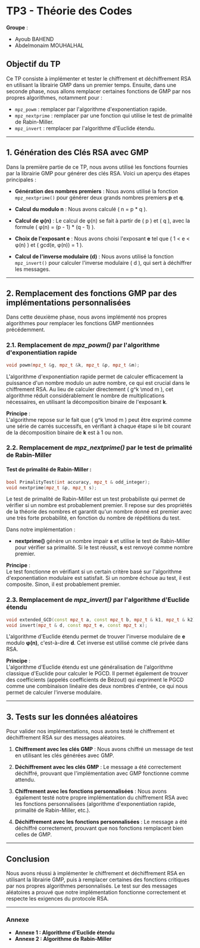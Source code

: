 # TP3 - Théorie des Codes

**Groupe** :  
- Ayoub BAHEND 
- Abdelmonaim MOUHALHAL

## Objectif du TP

Ce TP consiste à implémenter et tester le chiffrement et déchiffrement RSA en utilisant la librairie GMP dans un premier temps. Ensuite, dans une seconde phase, nous allons remplacer certaines fonctions de GMP par nos propres algorithmes, notamment pour :
- `mpz_powm` : remplacer par l'algorithme d'exponentiation rapide.
- `mpz_nextprime` : remplacer par une fonction qui utilise le test de primalité de Rabin-Miller.
- `mpz_invert` : remplacer par l'algorithme d'Euclide étendu.

---

## 1. Génération des Clés RSA avec GMP

Dans la première partie de ce TP, nous avons utilisé les fonctions fournies par la librairie GMP pour générer des clés RSA. Voici un aperçu des étapes principales :

- **Génération des nombres premiers** : 
  Nous avons utilisé la fonction `mpz_nextprime()` pour générer deux grands nombres premiers **p** et **q**.

- **Calcul du modulo n** :
  Nous avons calculé \( n = p * q \).

- **Calcul de φ(n)** :
  Le calcul de φ(n) se fait à partir de \( p \) et \( q \), avec la formule \( φ(n) = (p - 1) * (q - 1) \).

- **Choix de l'exposant e** :
  Nous avons choisi l'exposant **e** tel que \( 1 < e < φ(n) \) et \( gcd(e, φ(n)) = 1 \).

- **Calcul de l'inverse modulaire (d)** :
  Nous avons utilisé la fonction `mpz_invert()` pour calculer l'inverse modulaire \( d \), qui sert à déchiffrer les messages.

---

## 2. Remplacement des fonctions GMP par des implémentations personnalisées

Dans cette deuxième phase, nous avons implémenté nos propres algorithmes pour remplacer les fonctions GMP mentionnées précédemment.

### 2.1. Remplacement de *mpz_powm()* par l'algorithme d'exponentiation rapide

```cpp
void powm(mpz_t &g, mpz_t &k, mpz_t &p, mpz_t &m);
```



L'algorithme d'exponentiation rapide permet de calculer efficacement la puissance d'un nombre modulo un autre nombre, ce qui est crucial dans le chiffrement RSA. Au lieu de calculer directement \( g^k \mod m \), cet algorithme réduit considérablement le nombre de multiplications nécessaires, en utilisant la décomposition binaire de l'exposant **k**.

**Principe** :  
L'algorithme repose sur le fait que \( g^k \mod m \) peut être exprimé comme une série de carrés successifs, en vérifiant à chaque étape si le bit courant de la décomposition binaire de **k** est à 1 ou non.

### 2.2. Remplacement de *mpz_nextprime()* par le test de primalité de Rabin-Miller

#### Test de primalité de Rabin-Miller :
```cpp
bool PrimalityTest(int accuracy, mpz_t & odd_integer);
void nextprime(mpz_t &p, mpz_t s);
```

Le test de primalité de Rabin-Miller est un test probabiliste qui permet de vérifier si un nombre est probablement premier. Il repose sur des propriétés de la théorie des nombres et garantit qu'un nombre donné est premier avec une très forte probabilité, en fonction du nombre de répétitions du test.

Dans notre implémentation :
- **nextprime()** génère un nombre impair **s** et utilise le test de Rabin-Miller pour vérifier sa primalité. Si le test réussit, **s** est renvoyé comme nombre premier.

**Principe** :  
Le test fonctionne en vérifiant si un certain critère basé sur l'algorithme d'exponentiation modulaire est satisfait. Si un nombre échoue au test, il est composite. Sinon, il est probablement premier.

### 2.3. Remplacement de *mpz_invert()* par l'algorithme d'Euclide étendu
```cpp
void extended_GCD(const mpz_t a, const mpz_t b, mpz_t & k1, mpz_t & k2);
void invert(mpz_t & d, const mpz_t e, const mpz_t x);
```


L'algorithme d'Euclide étendu permet de trouver l'inverse modulaire de **e** modulo **φ(n)**, c'est-à-dire **d**. Cet inverse est utilisé comme clé privée dans RSA.

**Principe** :  
L'algorithme d'Euclide étendu est une généralisation de l'algorithme classique d'Euclide pour calculer le PGCD. Il permet également de trouver des coefficients (appelés coefficients de Bézout) qui expriment le PGCD comme une combinaison linéaire des deux nombres d'entrée, ce qui nous permet de calculer l'inverse modulaire.

---

## 3. Tests sur les données aléatoires

Pour valider nos implémentations, nous avons testé le chiffrement et déchiffrement RSA sur des messages aléatoires.

1. **Chiffrement avec les clés GMP** :
   Nous avons chiffré un message de test en utilisant les clés générées avec GMP.
   
2. **Déchiffrement avec les clés GMP** :
   Le message a été correctement déchiffré, prouvant que l'implémentation avec GMP fonctionne comme attendu.

3. **Chiffrement avec les fonctions personnalisées** :
   Nous avons également testé notre propre implémentation du chiffrement RSA avec les fonctions personnalisées (algorithme d'exponentiation rapide, primalité de Rabin-Miller, etc.).

4. **Déchiffrement avec les fonctions personnalisées** :
   Le message a été déchiffré correctement, prouvant que nos fonctions remplacent bien celles de GMP.

---

## Conclusion

Nous avons réussi à implémenter le chiffrement et déchiffrement RSA en utilisant la librairie GMP, puis à remplacer certaines des fonctions critiques par nos propres algorithmes personnalisés. Le test sur des messages aléatoires a prouvé que notre implémentation fonctionne correctement et respecte les exigences du protocole RSA.

---

### Annexe

- **Annexe 1 : Algorithme d'Euclide étendu**
- **Annexe 2 : Algorithme de Rabin-Miller**
